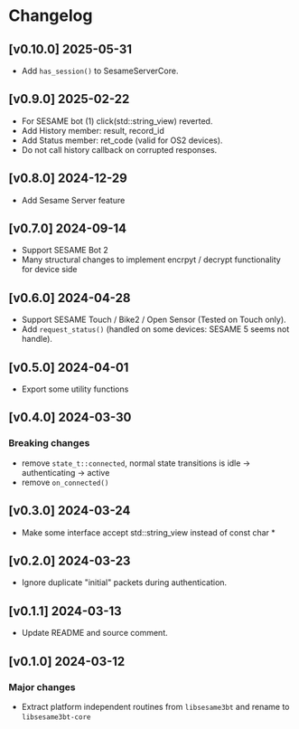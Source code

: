 # Changelog

## [v0.10.0] 2025-05-31
- Add `has_session()` to SesameServerCore.

## [v0.9.0] 2025-02-22

- For SESAME bot (1) click(std::string_view) reverted.
- Add History member: result, record_id
- Add Status member: ret_code (valid for OS2 devices).
- Do not call history callback on corrupted responses.

## [v0.8.0] 2024-12-29

- Add Sesame Server feature

## [v0.7.0] 2024-09-14

- Support SESAME Bot 2
- Many structural changes to implement encrpyt / decrypt functionality for device side

## [v0.6.0] 2024-04-28

- Support SESAME Touch / Bike2 / Open Sensor (Tested on Touch only).
- Add `request_status()` (handled on some devices: SESAME 5 seems not handle).

## [v0.5.0] 2024-04-01

- Export some utility functions

## [v0.4.0] 2024-03-30
### Breaking changes

- remove `state_t::connected`, normal state transitions is idle -> authenticating -> active
- remove `on_connected()`

## [v0.3.0] 2024-03-24

- Make some interface accept std::string_view instead of const char *

## [v0.2.0] 2024-03-23

- Ignore duplicate "initial" packets during authentication.

## [v0.1.1] 2024-03-13

- Update README and source comment.

## [v0.1.0] 2024-03-12

### Major changes

- Extract platform independent routines from `libsesame3bt` and rename to `libsesame3bt-core`
